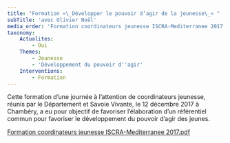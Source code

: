 ```yaml
---
title: "Formation «\_Développer le pouvoir d’agir de la jeunesse\_» "
subTitle: 'avec Olivier Noël'
media_order: 'Formation coordinateurs jeunesse ISCRA-Mediterranee 2017.pdf,images.jpeg'
taxonomy:
    Actualites:
        - Oui
    Themes:
        - Jeunesse
        - 'Développement du pouvoir d''agir'
    Interventions:
        - Formation
---
```


Cette formation d’une journée à l’attention de coordinateurs jeunesse, réunis par le Département et Savoie Vivante, le 12 décembre 2017 à Chambéry, a eu pour objectif  de favoriser l’élaboration d’un référentiel commun pour favoriser le développement du pouvoir d’agir des jeunes. 

[Formation coordinateurs jeunesse ISCRA-Mediterranee 2017.pdf](Formation%20coordinateurs%20jeunesse%20ISCRA-Mediterranee%202017.pdf)

